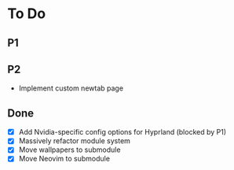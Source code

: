# To Do

## P1


## P2

- Implement custom newtab page

## Done

- [x] Add Nvidia-specific config options for Hyprland (blocked by P1)
- [x] Massively refactor module system
- [x] Move wallpapers to submodule
- [x] Move Neovim to submodule
